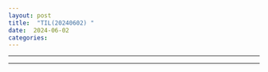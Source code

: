```yaml
---
layout: post
title:  "TIL(20240602) "
date:  2024-06-02
categories: 
---
```


---------------------------------------------------------------------



---------------------------------------------------------------------




<!-- # 📌 코딩테스트1️⃣ : 

## 🔒 문제 : 


## 🚫 조건 : 


# 🔓 문제풀이

```java


``` -->





